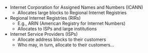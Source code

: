 - Internet Corporation for Assigned Names and Numbers (ICANN)
	- Allocates large blocks to Regional Internet Registries
- Regional Internet Registries (RIRs)
	- E.g., ARIN (American Registry for Internet Numbers)
	- Allocates to ISPs and large institutions
- Internet Service Providers (ISPs)
	- Allocate address blocks to their customers
	- Who may, in turn, allocate to their customers...

